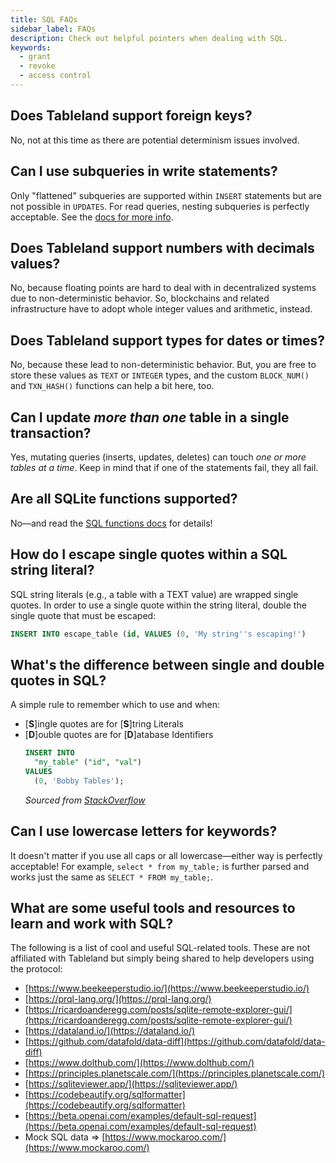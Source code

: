 ```yaml
---
title: SQL FAQs
sidebar_label: FAQs
description: Check out helpful pointers when dealing with SQL.
keywords:
  - grant
  - revoke
  - access control
---
```


## Does Tableland support foreign keys?

No, not at this time as there are potential determinism issues involved.

## Can I use subqueries in write statements?

Only "flattened" subqueries are supported within `INSERT` statements but are not possible in `UPDATES`. For read queries, nesting subqueries is perfectly acceptable. See the [docs for more info](/playbooks/sql/write#inserting-data).

## Does Tableland support numbers with decimals values?

No, because floating points are hard to deal with in decentralized systems due to non-deterministic behavior. So, blockchains and related infrastructure have to adopt whole integer values and arithmetic, instead.

## Does Tableland support types for dates or times?

No, because these lead to non-deterministic behavior. But, you are free to store these values as `TEXT` or `INTEGER` types, and the custom `BLOCK_NUM()` and `TXN_HASH()` functions can help a bit here, too.

## Can I update _more than one_ table in a single transaction?

Yes, mutating queries (inserts, updates, deletes) can touch _one or more tables at a time_. Keep in mind that if one of the statements fail, they all fail.

## Are all SQLite functions supported?

No—and read the [SQL functions docs](/playbooks/sql/functions) for details!

## How do I escape single quotes within a SQL string literal?

SQL string literals (e.g., a table with a TEXT value) are wrapped single quotes. In order to use a single quote within the string literal, double the single quote that must be escaped:

```sql
INSERT INTO escape_table (id, VALUES (0, 'My string''s escaping!')
```

## What's the difference between single and double quotes in SQL?

A simple rule to remember which to use and when:

- [**S**]ingle quotes are for [**S**]tring Literals
- [**D**]ouble quotes are for [**D**]atabase Identifiers
  ```sql
  INSERT INTO
    "my_table" ("id", "val")
  VALUES
    (0, 'Bobby Tables');
  ```
  _Sourced from [StackOverflow](https://stackoverflow.com/questions/1992314/what-is-the-difference-between-single-and-double-quotes-in-sql)_

## Can I use lowercase letters for keywords?

It doesn't matter if you use all caps or all lowercase—either way is perfectly acceptable! For example, `select * from my_table;` is further parsed and works just the same as `SELECT * FROM my_table;`.

## What are some useful tools and resources to learn and work with SQL?

The following is a list of cool and useful SQL-related tools. These are not affiliated with Tableland but simply being shared to help developers using the protocol:

- [https://www.beekeeperstudio.io/](https://www.beekeeperstudio.io/)
- [https://prql-lang.org/](https://prql-lang.org/)
- [https://ricardoanderegg.com/posts/sqlite-remote-explorer-gui/](https://ricardoanderegg.com/posts/sqlite-remote-explorer-gui/)
- [https://dataland.io/](https://dataland.io/)
- [https://github.com/datafold/data-diff](https://github.com/datafold/data-diff)
- [https://www.dolthub.com/](https://www.dolthub.com/)
- [https://principles.planetscale.com/](https://principles.planetscale.com/)
- [https://sqliteviewer.app/](https://sqliteviewer.app/)
- [https://codebeautify.org/sqlformatter](https://codebeautify.org/sqlformatter)
- [https://beta.openai.com/examples/default-sql-request](https://beta.openai.com/examples/default-sql-request)
- Mock SQL data ⇒ [https://www.mockaroo.com/](https://www.mockaroo.com/)
